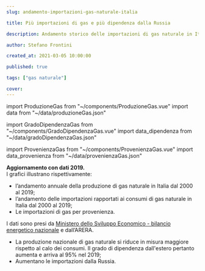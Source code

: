 ```yaml
---
slug: andamento-importazioni-gas-naturale-italia

title: Più importazioni di gas e più dipendenza dalla Russia

description: Andamento storico delle importazioni di gas naturale in Italia

author: Stefano Frontini

created_at: 2021-03-05 10:00:00

published: true

tags: ["gas naturale"]

cover:
---
```


import ProduzioneGas from "~/components/ProduzioneGas.vue"
import data from "~/data/produzioneGas.json"

import GradoDipendenzaGas from "~/components/GradoDipendenzaGas.vue"
import data_dipendenza from "~/data/gradoDipendenzaGas.json"

import ProvenienzaGas from "~/components/ProvenienzaGas.vue"
import data_provenienza from "~/data/provenienzaGas.json"

<ProduzioneGas title="Andamento storico della produzione di gas naturale in Italia" xKey="Anno"
            y1Key="Miliardi di mc"
            :data="data"
            />

<GradoDipendenzaGas title="Grado di dipendenza dall'estero - importazioni/consumi - %" xKey="Anno"
            y1Key="Grado di dipendenza dall'estero"
            :data="data_dipendenza"
            />

<ProvenienzaGas title="Importazioni italiane di gas per provenienza" xKey="Anno"
            y1Key="Algeria"
            y2Key="Russia"
            y3Key="Olanda"
            y4Key="Norvegia"
            y5Key="Libia"
            y6Key="Qatar"
            y7Key="Altri" :data="data_provenienza"/>

<strong>Aggiornamento con dati 2019.</strong><br />
I grafici illustrano rispettivamente:

- l’andamento annuale della produzione di gas naturale in Italia dal 2000 al 2019;
- l’andamento delle importazioni rapportati ai consumi di gas naturale in Italia dal 2000 al 2019;
- Le importazioni di gas per provenienza.

I dati sono presi da [Ministero dello Sviluppo Economico - bilancio energetico nazionale](https://dgsaie.mise.gov.it/ben.php) e dall’ARERA.

- La produzione nazionale di gas naturale si riduce in misura maggiore rispetto al calo dei consumi. Il grado di dipendenza dall'estero pertanto aumenta e arriva al 95% nel 2019;
- Aumentano le importazioni dalla Russia.
